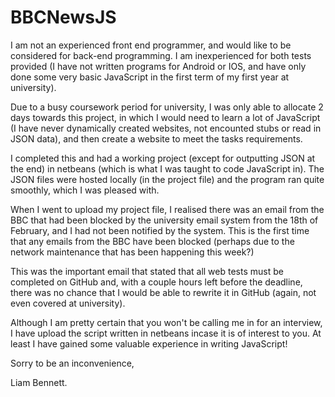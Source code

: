 # BBCNewsJS

I am not an experienced front end programmer, and would like to be considered for back-end programming.
I am inexperienced for both tests provided (I have not written programs for Android or IOS, and have only done some very basic JavaScript in the first term of my first year at university).

Due to a busy coursework period for university, I was only able to allocate 2 days towards this project, in which I would need to learn a lot of JavaScript (I have never dynamically created websites, not encounted stubs or read in JSON data), and then create a website to meet the tasks requirements.

I completed this and had a working project (except for outputting JSON at the end) in netbeans (which is what I was taught to code JavaScript in).
The JSON files were hosted locally (in the project file) and the program ran quite smoothly, which I was pleased with.

When I went to upload my project file, I realised there was an email from the BBC that had been blocked by the university email system from the 18th of February, and I had not been notified by the system.
This is the first time that any emails from the BBC have been blocked (perhaps due to the network maintenance that has been happening this week?)

This was the important email that stated that all web tests must be completed on GitHub and, with a couple hours left before the deadline, there was no chance that I would be able to rewrite it in GitHub (again, not even covered at university).

Although I am pretty certain that you won't be calling me in for an interview, I have upload the script written in netbeans incase it is of interest to you. At least I have gained some valuable experience in writing JavaScript!


Sorry to be an inconvenience,

Liam Bennett.
